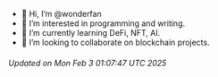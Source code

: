 - 👋 Hi, I’m @wonderfan
- 👀 I’m interested in programming and writing.
- 🌱 I’m currently learning DeFi, NFT, AI.
- 💞️ I’m looking to collaborate on blockchain projects.

###### Updated on Mon Feb  3 01:07:47 UTC 2025
